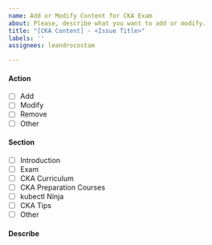 ```yaml
---
name: Add or Modify Content for CKA Exam
about: Please, describe what you want to add or modify.
title: "[CKA Content] - <Issue Title>"
labels: ''
assignees: leandrocostam

---
```


#### Action

- [ ] Add
- [ ] Modify
- [ ] Remove
- [ ] Other

#### Section

- [ ] Introduction
- [ ] Exam
- [ ] CKA Curriculum
- [ ] CKA Preparation Courses
- [ ] kubectl Ninja
- [ ] CKA Tips
- [ ] Other

#### Describe
